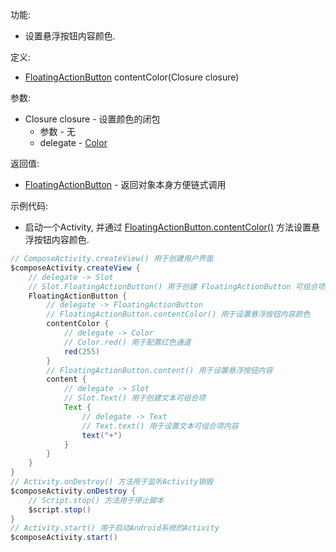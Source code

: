功能:

+ 设置悬浮按钮内容颜色.

定义:

+ [FloatingActionButton](/API/UI/Compose/Widget/FloatingActionButton/README.md) contentColor(Closure
  closure)

参数:

+ Closure closure - 设置颜色的闭包
    + 参数 - 无
    + delegate - [Color](/API/UI/Compose/Theme/Color/Color/README.md)

返回值:

+ [FloatingActionButton](/API/UI/Compose/Widget/FloatingActionButton/README.md) - 返回对象本身方便链式调用

示例代码:

+ 启动一个Activity,
  并通过 [FloatingActionButton.contentColor()](/API/UI/Compose/Widget/FloatingActionButton/README.md?id=contentColor)
  方法设置悬浮按钮内容颜色.

```groovy
// ComposeActivity.createView() 用于创建用户界面
$composeActivity.createView {
    // delegate -> Slot
    // Slot.FloatingActionButton() 用于创建 FloatingActionButton 可组合项
    FloatingActionButton {
        // delegate -> FloatingActionButton
        // FloatingActionButton.contentColor() 用于设置悬浮按钮内容颜色
        contentColor {
            // delegate -> Color
            // Color.red() 用于配置红色通道
            red(255)
        }
        // FloatingActionButton.content() 用于设置悬浮按钮内容
        content {
            // delegate -> Slot
            // Slot.Text() 用于创建文本可组合项
            Text {
                // delegate -> Text
                // Text.text() 用于设置文本可组合项内容
                text("+")
            }
        }
    }
}
// Activity.onDestroy() 方法用于监听Activity销毁
$composeActivity.onDestroy {
    // Script.stop() 方法用于停止脚本
    $script.stop()
}
// Activity.start() 用于启动Android系统的Activity
$composeActivity.start()
```